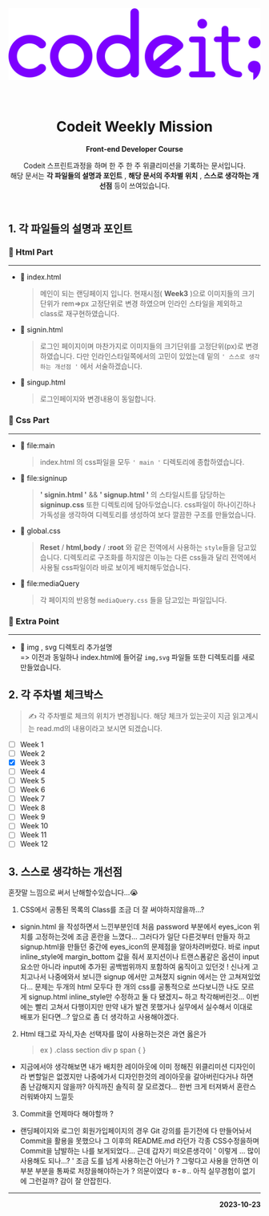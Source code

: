 <img src='./img/README.md/codeit.png'>
<br>
<br>
<br>

<h1 style="text-align: center;">Codeit Weekly Mission</h1>
<p style="text-align: center;"><b>Front-end Developer Course</b></p>
<p style="text-align: center;">Codeit 스프린트과정을 하며 한 주 한 주 위클리미션을 기록하는  문서입니다.<br> 해당 문서는 <b>각 파일들의 설명과 포인트</b> , <b>해당 문서의 주차별 위치</b> , <b>스스로 생각하는 개선점</b> 등이 쓰여있습니다. </p>
<br>

## 1. 각 파일들의 설명과 포인트

### 🚀 Html Part

<hr>

- 👀 index.html
  > 메인이 되는 랜딩페이지 입니다. 현재시점( **Week3** )으로 이미지들의 크기단위가 rem=>px 고정단위로 변경 하였으며 인라인 스타일을 제외하고 class로 재구현하였습니다.
- 👀 signin.html

  > 로그인 페이지이며 마찬가지로 이미지들의 크기단위를 고정단위(px)로 변경하였습니다. 다만 인라인스타일쪽에서의 고민이 있었는데 밑의 `' 스스로 생각하는 개선점 '` 에서 서술하겠습니다.

- 👀 singup.html
  > 로그인페이지와 변경내용이 동일합니다.

### 🚀 Css Part

<hr>

- 👀 file:main

  > index.html 의 css파일을 모두 `' main '` 디렉토리에 종합하였습니다.

- 👀 file:signinup

  > **' signin.html '** && **' signup.html '** 의 스타일시트를 담당하는 **signinup.css** 또한 디렉토리에 담아두었습니다. css파일이 하나이긴하나 가독성을 생각하여 디렉토리를 생성하여 보다 깔끔한 구조를 만들었습니다.

- 👀 global.css

  > **Reset** / **html,body** / **:root** 와 같은 전역에서 사용하는 `style`들을 담고있습니다. 디렉토리로 구조화를 하지않은 이뉴는 다른 css들과 달리 전역에서 사용될 css파일이라 바로 보이게 배치해두었습니다.

- 👀 file:mediaQuery
  > 각 페이지의 반응형 `mediaQuery.css` 들을 담고있는 파일입니다.

### 🚀 Extra Point

<hr>

- 👀 img , svg 디렉토리 추가설명  
  => 이전과 동일하나 index.html에 들어갈 `img,svg` 파일들 또한 디렉토리를 새로 만들었습니다.

## 2. 각 주차별 체크박스

> ✍️ 각 주차별로 체크의 위치가 변경됩니다. 해당 체크가 있는곳이 지금 읽고계시는 read.md의 내용이라고 보시면 되겠습니다.

- [ ] Week 1
- [ ] Week 2
- [x] Week 3
- [ ] Week 4
- [ ] Week 5
- [ ] Week 6
- [ ] Week 7
- [ ] Week 8
- [ ] Week 9
- [ ] Week 10
- [ ] Week 11
- [ ] Week 12

## 3. 스스로 생각하는 개선점

혼잣말 느낌으로 써서 난해할수있습니다...😭

1. CSS에서 공통된 목록의 Class를 조금 더 잘 써야하지않을까...?

- signin.html 을 작성하면서 느낀부분인데 처음 password 부분에서 eyes_icon 위치를 고정하는것에 조금 혼란을 느꼈다... 그러다가 일단 다른것부터 만들자 하고 signup.html을 만들던 중간에 eyes_icon의 문제점을 알아차려버렸다. 바로 input inline_style에 margin_bottom 값을 줘서 포지션이나 트랜스폼같은 옵션이 input요소만 아니라 input에 추가된 공백범위까지 포함하여 움직이고 있던것 ! 신나게 고치고나서 나중에와서 보니깐 signup 에서만 고쳐졌지 signin 에서는 안 고쳐져있었다... 문제는 두개의 html 모두다 한 개의 css를 공통적으로 쓰다보니깐 나도 모르게 signup.html inline_style만 수정하고 둘 다 됐겠지~ 하고 착각해버린것... 이번에는 빨리 고쳐서 다행이지만 만약 내가 발견 못했거나 실무에서 실수해서 이대로 배포가 된다면...? 앞으로 좀 더 생각하고 사용해야겠다.

2. Html 태그로 자식,자손 선택자를 많이 사용하는것은 과연 옳은가
   > ex ) .class section div p span { }

- 지금에서야 생각해보면 내가 배치한 레이아웃에 이미 정해진 위클리미션 디자인이라 변할일은 없겠지만 나중에가서 디자인한것의 레이아웃을 갈아버린다거나 하면 좀 난감해지지 않을까? 아직까진 솔직히 잘 모르겠다... 한번 크게 터져봐서 혼란스러워봐야지 느낄듯

3. Commit을 언제마다 해야할까 ?

- 랜딩페이지와 로그인 회원가입페이지의 경우 Git 강의를 듣기전에 다 만들어놔서 Commit을 활용을 못했으나 그 이후의 README.md 라던가 각종 CSS수정을하며 Commit을 남발하는 나를 보게되었다... 근데 갑자기 떠오른생각이 ' 이렇게 ... 많이 사용해도 되나...? '
  조금 도를 넘게 사용하는건 아닌가 ? 그렇다고 사용을 안하면 이 부분 부분을 통짜로 저장을해야하는가 ? 의문이였다 ㅎ-ㅎ.. 아직
  실무경험이 없기에 그런걸까? 감이 잘 안잡힌다.

<hr>
<p style="text-align: right;"><b>2023-10-23</b></p>
